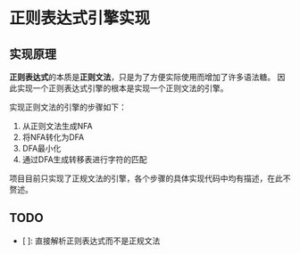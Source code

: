 # 正则表达式引擎实现

## 实现原理

**正则表达式**的本质是**正则文法**，只是为了方便实际使用而增加了许多语法糖。
因此实现一个正则表达式引擎的根本是实现一个正则文法的引擎。

实现正则文法的引擎的步骤如下：
1. 从正则文法生成NFA
1. 将NFA转化为DFA
1. DFA最小化
1. 通过DFA生成转移表进行字符的匹配

项目目前只实现了正规文法的引擎，各个步骤的具体实现代码中均有描述，在此不赘述。

## TODO

- [ ]: 直接解析正则表达式而不是正规文法 
